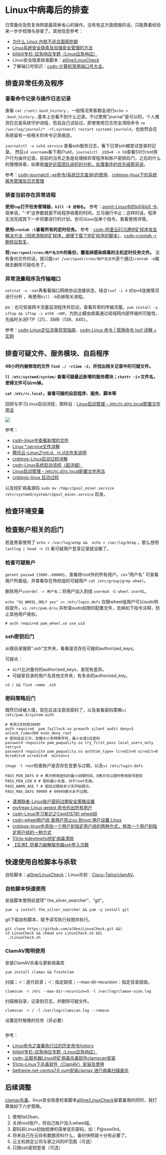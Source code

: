 # Linux中病毒后的排查

日常备份及恢复快照是最简单省心的操作。没有有这方面措施的话，只能靠着经验来一步步梳理与排查了。其他信息参考：

* [为什么 Linux 内核不适合国家防御](https://blog.yurunsoft.com/a/68.html)
* [Linux系统安全隐患及加强安全管理的方法](https://www.cnblogs.com/myphoebe/archive/2011/08/09/2131982.html)
* [bilibili专栏-应急响应专题（Linux应急响应）](https://www.bilibili.com/read/cv17867865/)
* Linux安全隐患排查脚本：[al0ne/LinuxCheck](https://github.com/al0ne/LinuxCheck)
* 了解端口号知识：[csdn-计算机常用端口号大全](https://blog.csdn.net/weixin_42828010/article/details/127500199)。


## 排查异常任务及程序

### 查看命令记录与操作日志记录

查看 `cat /root/.bash_history` ，一般情况黑客都会进行`echo > .bash_history`...基本上也看不到什么记录。不过使用"journal"是可以的，个人推测日志是系统守护进程，而且自己试验过，即使使用日志完全清除命令 `rm /var/log/journal/* -rf;systemctl restart systemd-journald`，也依然会在系统留有一些相关的命令记录痕迹。

`journalctl -u sshd.service` 查看ssh服务日志，看下日常ssh被尝试登录的记录。 然后`id username`看下用户uid，`journalctl _UID=0 -n 50`查看50行root用户行为操作记录。目前的当务之急是处理掉异常程序和账户密钥后门，之后的什么的慢慢排查，如果是[维护运营团队组织的分析，处理事件的优先级那另说](https://www.bilibili.com/read/cv17795783)。

参考：[csdn-journalctl -xe命令(系统日志查询)的使用](https://blog.csdn.net/enthan809882/article/details/104551777/)、[cnblogs-linux下的系统服务管理及日志管理](https://www.cnblogs.com/yuzhaokai0523/p/4453094.html)

### 排查当前存在异常进程

**使用`top`打开任务管理器，`kill -9 进程名`。** 参考：[pomit-Linux中的kill与kill -9](http://www.pomit.cn/tr/5063499771865601)。简单说，"-9"这参数就是不给程序收尾的时间，立马强行中止；这样的话，程序无法完成其下一步将要进行的计划。也可以`man`加单个指令，查看使用详情。

**使用`crontab -l`查看所有的定时任务。** 参考：[csdn-阿里云ECS遭挖矿程序攻击解决方法（彻底清除挖矿程序，顺便下载了挖矿程序的脚本）](https://blog.csdn.net/NicolasLearner/article/details/119006769)、[csdn-crontab -r删除后恢复](https://blog.csdn.net/only_cyk/article/details/123550872)。

**将`/var/spool/cron/用户名文件`的备份，覆盖掉感染病毒的主机定时任务文件。** 没有备份文件的话，就只能`cat /var/spool/cron/用户名文件`逐个通过`crontab -e`编辑去删除可疑任务了。

### 异常流量程序及传输端口

`netstat -u -nat`再看看端口网络协议连接状态，结合`lsof -i 4` 对ipv4连接情况进行分析 ，再使用`kill -9`杀掉相关进程。

ps：也可安装网卡流量监测程序并启动，查看异常的传输流量。`yum install -y iftop && iftop -i eth0 -nNP`，为防止蠕虫病毒通过局域网内部传输的可能性，先临时关闭FTP（21）、SMB（139、445）。

参考：[csdn-Linux定位流量异常指南](https://blog.csdn.net/q2365921/article/details/125006136)、[csdn-Linux 命令 | 常用命令 lsof 详解 + 实例](https://blog.csdn.net/nyist_zxp/article/details/115340302)

## 排查可疑文件、服务模块、自启程序

**48小时内被修改的文件 `find ./ -ctime -2`，并找出相关记录中的可疑文件。** 

**`ll /etc/systemd/system/` 查看可疑最近新增的服务模块；`chattr -i`+文件名，使得文件可以rm掉。**

**`cat /etc/rc.local`，查看可疑的自启程序、服务、脚本等**

回顾与学习Linux启动流程，图转自：[Linux启动管理 - /etc/rc.d/rc.local配置文件用法](http://c.biancheng.net/view/1023.html)

![](https://cdn.jsdelivr.net/gh/hoochanlon/ihs-simple/AQUICK/2-1Q022.jpg)


参考：

* [csdn-linux中查看新增的文件](https://blog.csdn.net/qq_17576885/article/details/121995103)
* [Linux *.service文件详解](https://blog.csdn.net/weixin_44352521/article/details/126679172)
* [腾讯云-Linux之init.d、rc.d文件夹说明](https://cloud.tencent.com/developer/article/1533529)
* [cnblogs-Linux启动过程详解](https://www.cnblogs.com/notepi/archive/2013/06/15/3137093.html)
* [csdn-Linux系统启动流程（超详细）](https://blog.csdn.net/shuju1_/article/details/126201364)
* [Linux启动管理 - /etc/rc.d/rc.local配置文件用法](http://c.biancheng.net/view/1023.html)
* [cnblogs-linux 启动过程](https://www.cnblogs.com/rebrobot/p/16873847.html)

以及挖矿病毒源码 `sudo mv /tmp/c3pool_miner.service /etc/systemd/system/c3pool_miner.service` 启发。


## 检查环境变量



## 检查账户相关的后门

若是黑客使用了 `echo > /var/log/wtmp &&  echo > /var/log/btmp` ，那么想用`lastlog | head -n 15` 看可疑用户登录记录就没辙了。

### 检查可疑账户

`getent passwd {1000..60000}`，查看除root外的所有用户。`id`+“用户名” 可查看用户所属组，并查看存在特权组的可疑用户 `cat /etc/group|grep wheel`。

删除用户`userdel -r 用户名`；将用户加入到组 `usermod -G wheel user01`。

`echo "SU_WHEEL_ONLY yes" >> /etc/login.defs` 仅限wheel组用户可以sudo特权提升。`vi /etc/pam.d/su` 并检查sudo权限的配置文件，去掉如下指令注释，防止其他用户提权。

```
# auth required pam_wheel.so use_uid
```

### ssh密钥后门

从根目录搜索".ssh"文件夹，看看是否存在可疑的authorized_keys。

可疑点：

* `diff`比对备份的authorized_keys，发现有差异。
* 可疑家目录的用户及其他文件夹，有多余的authorized_key。

```
cd / && find -name .ssh
```

### 密码策略后门

既然已经被入侵，现在应该注意改密码了，以及查看密码策略`vi /etc/pam.d/system-auth`

```
# 失败3次封锁300秒
auth required  pam_faillock.so preauth silent audit deny=3  unlock_time=300 even_deny_root
# 密码验证三次，忽略大小写特殊字符，最小长度1位密码
password requisite pam_pwquality.so try_first_pass local_users_only retry=3
password requisite pam_pwquality.so authtok_type= lcredit=0 ucredit=0 dcredit=0 ocredit=0  minlen=1
```

`chage -l root`检查账户是否存在变更与过期，以及`vi /etc/login.defs`

```
PASS_MIN_DAYS 0 # 两次修改密码的最小间隔时间，0表示可以随时修改账号密码
PASS_MIN_LEN 8 # 密码最小长度，对于root无效。
PASS_WARN_AGE 7 # 密码过期前多少天开始提示。
PASS_MAX_DAYS 99999 # 99999表示永不过期。
```


* [潇湘隐者-Linux账户密码过期安全策略设置](https://www.cnblogs.com/kerrycode/p/5600525.html)
* [myfreax-Linux getent 命令列出所有用户](https://www.myfreax.com/linux-getent-command-to-list-all-users/amp/)
* [csdn-Linux学习笔记之CentOS7的 wheel组](https://blog.csdn.net/kfepiza/article/details/124701762)
* [csdn-wheel用户组 普用户禁止su 到root 用户设置 Linux](https://blog.csdn.net/MrFDd/article/details/118492246)
* [cnblogs-linux中添加一个用户到指定用户组的两种方式，修改一个用户到指定用户组的一种方式](https://www.cnblogs.com/alonely/p/9425327.html)
* [51cto-kdevtmpfsi挖矿病毒清除](https://blog.51cto.com/liuyj/5205391)
* [【实用】防暴力破解服务器ssh登入次数](https://cloud.tencent.com/developer/article/2142596)

## 快速使用自检脚本与杀软

自检脚本：[al0ne/LinuxCheck](https://github.com/al0ne/LinuxCheck)；Linux杀软：[Cisco-Talos/clamAV](https://github.com/Cisco-Talos/clamav)。

### 自检脚本快速使用

安装脚本使用前提项“ the_silver_searcher”、“git”。

```
yum -y install the_silver_searcher && yum -y install git
```

git下载自检脚本，赋予读写执行权限并执行。

```
git clone https://github.com/al0ne/LinuxCheck.git &&\
cd LinuxCheck && chmod u+x LinuxCheck.sh &&\
 ./LinuxCheck.sh
```

### ClamAV简明使用

安装ClamAV杀毒与更新病毒库

```
yum install clamav && freshclam
```

扫描；-r：迭代目录；-l：指定路径；--max-dir-recursion：指定目录层级。

```
clamscan -r /etc --max-dir-recursion=5 -l /var/log/clamav-scan.log
```

扫描根目录，记录到日志，并删除可疑文件。

```
clamscan -r / -l /var/log/clamscan.log --remove
```

设置定时每晚的任务（非必要）

```

```



参考：

* [Linux命令之查看执行过的历史命令history](https://blog.csdn.net/cnds123321/article/details/124903516)
* [bilibili专栏-应急响应专题（Linux应急响应）](https://www.bilibili.com/read/cv17867865/)
* [csdn-云服务器Linux挖矿病毒杀毒软件clamscan安装](https://blog.csdn.net/m0_59069586/article/details/126956289)
* [51cto-Linux下杀毒软件（ClamAV）安装及使用](https://blog.51cto.com/u_9691128/4293334)
* [betheme.net-centos7.6 yum安装clamav 进行病毒扫描查杀](https://betheme.net/news/txtlist_i98729v.html)




## 后续调整

[clamav杀毒](https://github.com/Cisco-Talos/clamav)、linux安全隐患检查脚本[al0ne/LinuxCheck](https://github.com/al0ne/LinuxCheck)留着备用的同时，我打算做如下六步策略。

1. 使用fail2ban。
2. 关闭root账户，将自己账户加入wheel组。
3. 密码非Linux初始规律的简单变形密码，如：P@ssw0rd。
4. 将来自己在云存有数据资料什么，备份快照就十分有必要了。
5. 云主机绑定公司与家之间的IP范围（可选）
6. 只限ssh密钥登录（可选）










